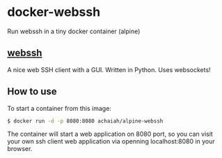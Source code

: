 # docker-webssh
Run webssh in a tiny docker container (alpine)

## [webssh](https://github.com/huashengdun/webssh)
A nice web SSH client with a GUI. Written in Python. Uses websockets!

## How to use
To start a container from this image:
``` bash
$ docker run -d -p 8080:8080 achaiah/alpine-webssh
```
The container will start a web application on 8080 port, so you can visit your own ssh client web application via openning localhost:8080 in your browser.
